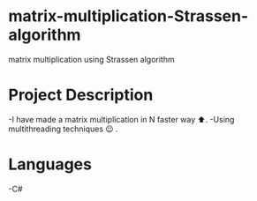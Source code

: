 # matrix-multiplication-Strassen-algorithm
matrix multiplication using Strassen algorithm 
# Project Description
-I have made a matrix multiplication in N faster way :arrow_up:.
-Using multithreading techniques :wink: .
# Languages 
-C#
